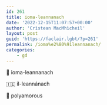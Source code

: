 ```yaml
---
id: 261
title: ioma-leannanach
date: '2022-12-15T11:07:57+00:00'
author: 'Crìstean MacMhìcheil'
layout: post
guid: 'https://faclair.lgbt/?p=261'
permalink: /ioma%e2%80%91leannanach/
categories:
    - gd
---
```


&#x1f3f4;&#xe0067;&#xe0062;&#xe0073;&#xe0063;&#xe0074;&#xe007f; ioma-leannanach

&#x1f1ee;&#x1f1ea; il-leannánach

&#x1f3f4;&#xe0067;&#xe0062;&#xe0065;&#xe006e;&#xe0067;&#xe007f; polyamorous